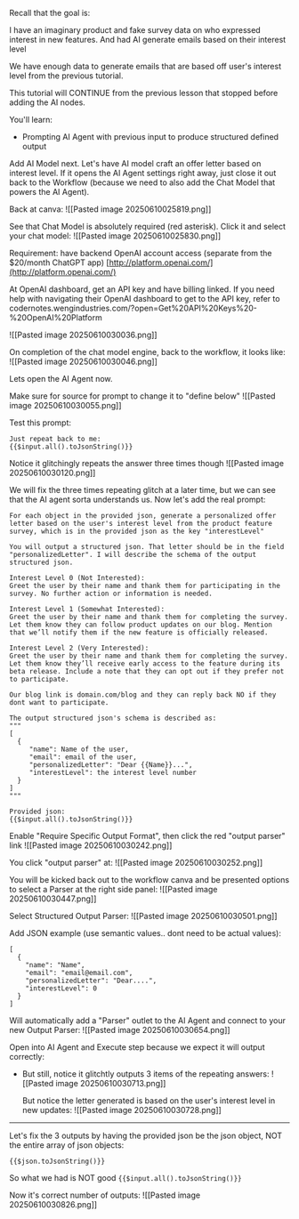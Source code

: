 Recall that the goal is:

I have an imaginary product and fake survey data on who expressed interest in new features. And had AI generate emails based on their interest level

We have enough data to generate emails that are based off user's interest level from the previous tutorial.

This tutorial will CONTINUE from the previous lesson that stopped before adding the AI nodes.

You'll learn:
- Prompting AI Agent with previous input to produce structured defined output

Add AI Model next. Let's have AI model craft an offer letter based on interest level. If it opens the AI Agent settings right away, just close it out back to the Workflow (because we need to also add the Chat Model that powers the AI Agent).

Back at canva:
![[Pasted image 20250610025819.png]]

See that Chat Model is absolutely required (red asterisk). Click it and select your chat model:
![[Pasted image 20250610025830.png]]

Requirement: have backend OpenAI account access (separate from the $20/month ChatGPT app)
[http://platform.openai.com/](http://platform.openai.com/)

At OpenAI dashboard, get an API key and have billing linked. If you need help with navigating their OpenAI dashboard to get to the API key, refer to codernotes.wengindustries.com/?open=Get%20API%20Keys%20-%20OpenAI%20Platform

![[Pasted image 20250610030036.png]]

On completion of the chat model engine, back to the workflow, it looks like:
![[Pasted image 20250610030046.png]]

Lets open the AI Agent now.

Make sure for source for prompt to change it to "define below"
![[Pasted image 20250610030055.png]]

Test this prompt:
```
Just repeat back to me:  
{{$input.all().toJsonString()}}
```


Notice it glitchingly repeats the answer three times though
![[Pasted image 20250610030120.png]]

We will fix the three times repeating glitch at a later time, but we can see that the AI agent sorta understands us. Now let's add the real prompt:
```
For each object in the provided json, generate a personalized offer letter based on the user's interest level from the product feature survey, which is in the provided json as the key "interestLevel"  
  
You will output a structured json. That letter should be in the field "personalizedLetter". I will describe the schema of the output structured json.  
  
Interest Level 0 (Not Interested):  
Greet the user by their name and thank them for participating in the survey. No further action or information is needed.  
  
Interest Level 1 (Somewhat Interested):  
Greet the user by their name and thank them for completing the survey. Let them know they can follow product updates on our blog. Mention that we’ll notify them if the new feature is officially released.  
  
Interest Level 2 (Very Interested):  
Greet the user by their name and thank them for completing the survey. Let them know they’ll receive early access to the feature during its beta release. Include a note that they can opt out if they prefer not to participate.  
  
Our blog link is domain.com/blog and they can reply back NO if they dont want to participate.  
  
The output structured json's schema is described as:  
"""  
[  
  {  
     "name": Name of the user,  
     "email": email of the user,  
     "personalizedLetter": "Dear {{Name}}...",  
     "interestLevel": the interest level number  
  }  
]  
"""  
  
Provided json:  
{{$input.all().toJsonString()}}
```

Enable "Require Specific Output Format", then click the red "output parser" link
![[Pasted image 20250610030242.png]]

You click "output parser" at:
![[Pasted image 20250610030252.png]]

You will be kicked back out to the workflow canva and be presented options to select a Parser at the right side panel:
![[Pasted image 20250610030447.png]]

Select Structured Output Parser:
![[Pasted image 20250610030501.png]]

Add JSON example (use semantic values.. dont need to be actual values):
```
[  
  {  
    "name": "Name",  
    "email": "email@email.com",  
    "personalizedLetter": "Dear....",  
    "interestLevel": 0  
  }  
]
```

Will automatically add a "Parser" outlet to the AI Agent and connect to your new Output Parser:
![[Pasted image 20250610030654.png]]

Open into AI Agent and Execute step because we expect it will output correctly:
- But still, notice it glitchtly outputs 3 items of the repeating answers:
  ![[Pasted image 20250610030713.png]]
  
  But notice the letter generated is based on the user's interest level in new updates:
  ![[Pasted image 20250610030728.png]]

---


Let's fix the 3 outputs by having the provided json be the json object, NOT the entire array of json objects:
```
{{$json.toJsonString()}}
```

So what we had is NOT good `{{$input.all().toJsonString()}}`

Now it's correct number of outputs:
![[Pasted image 20250610030826.png]]